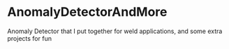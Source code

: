 # AnomalyDetectorAndMore
Anomaly Detector that I put together for weld applications, and some extra projects for fun
